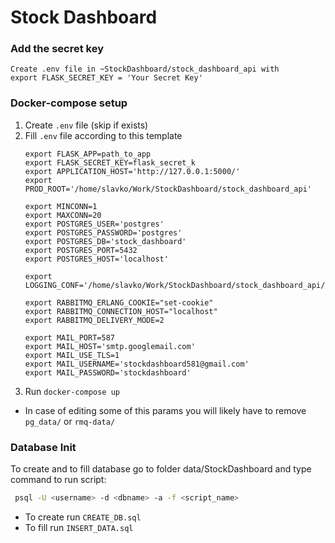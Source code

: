 # Stock Dashboard

### Add the secret key
```
Create .env file in ~StockDashboard/stock_dashboard_api with 
export FLASK_SECRET_KEY = 'Your Secret Key'
```

### Docker-compose setup
1. Create `.env` file (skip if exists)
2. Fill `.env` file according to this template
   ```
   export FLASK_APP=path_to_app
   export FLASK_SECRET_KEY=flask_secret_k
   export APPLICATION_HOST='http://127.0.0.1:5000/'
   export PROD_ROOT='/home/slavko/Work/StockDashboard/stock_dashboard_api'
   
   export MINCONN=1
   export MAXCONN=20
   export POSTGRES_USER='postgres'
   export POSTGRES_PASSWORD='postgres'
   export POSTGRES_DB='stock_dashboard'
   export POSTGRES_PORT=5432
   export POSTGRES_HOST='localhost'
   
   export LOGGING_CONF='/home/slavko/Work/StockDashboard/stock_dashboard_api/logging.conf'
   
   export RABBITMQ_ERLANG_COOKIE="set-cookie"
   export RABBITMQ_CONNECTION_HOST="localhost"
   export RABBITMQ_DELIVERY_MODE=2
   
   export MAIL_PORT=587
   export MAIL_HOST='smtp.googlemail.com'
   export MAIL_USE_TLS=1
   export MAIL_USERNAME='stockdashboard581@gmail.com'
   export MAIL_PASSWORD='stockdashboard'
   ```
3. Run `docker-compose up`

- In case of editing some of this params you will likely have to remove `pg_data/` or `rmq-data/`

### Database Init

To create and to fill database go to
folder data/StockDashboard and type command to run script:
```bash
 psql -U <username> -d <dbname> -a -f <script_name>
```
- To create run `CREATE_DB.sql`
- To fill run `INSERT_DATA.sql`
